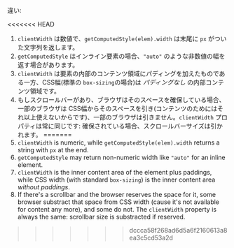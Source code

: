 違い:

<<<<<<< HEAD
1. `clientWidth` は数値で、`getComputedStyle(elem).width` は末尾に `px` がついた文字列を返します。
2. `getComputedStyle` はインライン要素の場合、`"auto"` のような非数値の幅を返す場合があります。
3. `clientWidth` は要素の内部のコンテンツ領域にパディングを加えたものである一方、CSS幅(標準の `box-sizing`の場合)は *パディングなし* の内部コンテンツ領域です。
4. もしスクロールバーがあり、ブラウザはそのスペースを確保している場合、一部のブラウザは CSS幅からそのスペースを引き(コンテンツのためにはそれ以上使えないからです)、一部のブラウザは引きません。`clientWidth` プロパティは常に同じです: 確保されている場合、スクロールバーサイズは引かれます。
=======
1. `clientWidth` is numeric, while `getComputedStyle(elem).width` returns a string with `px` at the end.
2. `getComputedStyle` may return non-numeric width like `"auto"` for an inline element.
3. `clientWidth` is the inner content area of the element plus paddings, while CSS width (with standard `box-sizing`) is the inner content area *without paddings*.
4. If there's a scrollbar and the browser reserves the space for it, some browser substract that space from CSS width (cause it's not available for content any more), and some do not. The `clientWidth` property is always the same: scrollbar size is substracted if reserved.
>>>>>>> dccca58f268ad6d5a6f2160613a8ea3c5cd53a2d
